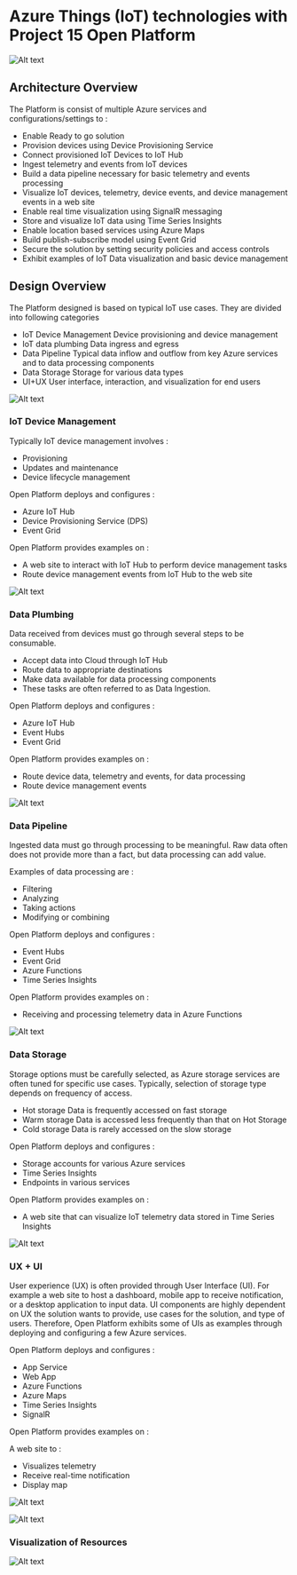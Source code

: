 # Azure Things (IoT) technologies with Project 15 Open Platform

![Alt text](Media/1.png)

## Architecture Overview

The Platform is consist of multiple Azure services and configurations/settings to :

+ Enable Ready to go solution
+ Provision devices using Device Provisioning Service
+ Connect provisioned IoT Devices to IoT Hub
+ Ingest telemetry and events from IoT devices
+ Build a data pipeline necessary for basic telemetry and events processing
+ Visualize IoT devices, telemetry, device events, and device management events in a web site
+ Enable real time visualization using SignalR messaging
+ Store and visualize IoT data using Time Series Insights
+ Enable location based services using Azure Maps
+ Build publish-subscribe model using Event Grid
+ Secure the solution by setting security policies and access controls
+ Exhibit examples of IoT Data visualization and basic device management


## Design Overview
The Platform designed is based on typical IoT use cases. They are divided into following categories

+ IoT Device Management
  Device provisioning and device management
+ IoT data plumbing
  Data ingress and egress
+ Data Pipeline
  Typical data inflow and outflow from key Azure services and to data processing components
+ Data Storage
  Storage for various data types
+ UI+UX
  User interface, interaction, and visualization for end users

![Alt text](Media/2.png)

### IoT Device Management

Typically IoT device management involves :

+ Provisioning
+ Updates and maintenance
+ Device lifecycle management

Open Platform deploys and configures :

+ Azure IoT Hub
+ Device Provisioning Service (DPS)
+ Event Grid

Open Platform provides examples on :

+ A web site to interact with IoT Hub to perform device management tasks
+ Route device management events from IoT Hub to the web site

![Alt text](Media/3.png)

### Data Plumbing

Data received from devices must go through several steps to be consumable.

+ Accept data into Cloud through IoT Hub
+ Route data to appropriate destinations
+ Make data available for data processing components
+ These tasks are often referred to as Data Ingestion.

Open Platform deploys and configures :

+ Azure IoT Hub
+ Event Hubs
+ Event Grid

Open Platform provides examples on :

+ Route device data, telemetry and events, for data processing
+ Route device management events

![Alt text](Media/4.png)

### Data Pipeline

Ingested data must go through processing to be meaningful. Raw data often does not provide more than a fact, but data processing can add value.

Examples of data processing are :

+ Filtering
+ Analyzing
+ Taking actions
+ Modifying or combining

Open Platform deploys and configures :

+ Event Hubs
+ Event Grid
+ Azure Functions
+ Time Series Insights

Open Platform provides examples on :

+ Receiving and processing telemetry data in Azure Functions

![Alt text](Media/5.png)

### Data Storage

Storage options must be carefully selected, as Azure storage services are often tuned for specific use cases. Typically, selection of storage type depends on frequency of access.

+ Hot storage
Data is frequently accessed on fast storage
+ Warm storage
Data is accessed less frequently than that on Hot Storage
+ Cold storage
Data is rarely accessed on the slow storage

Open Platform deploys and configures :

+ Storage accounts for various Azure services
+ Time Series Insights
+ Endpoints in various services

Open Platform provides examples on :

+ A web site that can visualize IoT telemetry data stored in Time Series Insights

![Alt text](Media/6.png)

### UX + UI

User experience (UX) is often provided through User Interface (UI). For example a web site to host a dashboard, mobile app to receive notification, or a desktop application to input data.
UI components are highly dependent on UX the solution wants to provide, use cases for the solution, and type of users. Therefore, Open Platform exhibits some of UIs as examples through deploying and configuring a few Azure services.

Open Platform deploys and configures :

+ App Service
+ Web App
+ Azure Functions
+ Azure Maps
+ Time Series Insights
+ SignalR

Open Platform provides examples on :

A web site to :

+ Visualizes telemetry
+ Receive real-time notification
+ Display map

![Alt text](Media/7.png)



![Alt text](Media/9.png)

### Visualization of Resources

![Alt text](Media/8.png)
